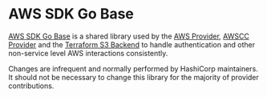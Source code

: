 # AWS SDK Go Base

[AWS SDK Go Base](https://github.com/hashicorp/aws-sdk-go-base) is a shared library used by the [AWS Provider](https://github.com/isometry/terraform-provider-faws), [AWSCC Provider](https://github.com/isometry/terraform-provider-fawscc) and the [Terraform S3 Backend](https://github.com/hashicorp/terraform/tree/main/internal/backend/remote-state/s3) to handle authentication and other non-service level AWS interactions consistently.

Changes are infrequent and normally performed by HashiCorp maintainers.
It should not be necessary to change this library for the majority of provider contributions.
